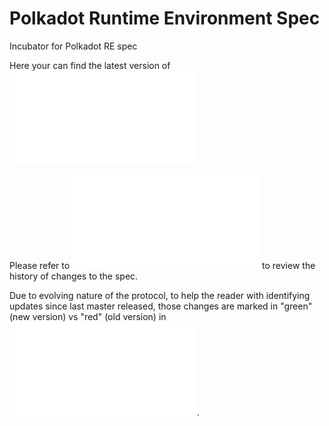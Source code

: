# Polkadot Runtime Environment Spec
Incubator for Polkadot RE spec

Here your can find the latest version of ![Polkadot Runtime Environment Specification](./polkadot_re_spec.pdf) 

Please refer to ![Change log](./pdre_change_log.org) to review the history of changes to the spec.

Due to evolving nature of the protocol, to help the reader with identifying updates since last master released, those changes are marked in "green" (new version) vs "red" (old version) in ![polkadot_re_spec-diffed-updates.pdf](./polkadot_re_spec-diffed-updates.pdf).

